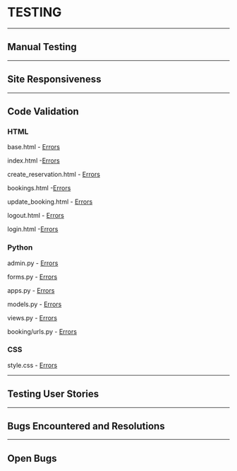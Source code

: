 # TESTING

---

## Manual Testing

---

## Site Responsiveness

---

## Code Validation

### HTML
base.html - [Errors](media/images/pp4_base.html_validation.png)

index.html -[Errors](media/images/pp4_index.html_validation.png)

create_reservation.html - [Errors](media/images/pp4_create_reservation.html_validation.png)

bookings.html -[Errors](media/images/pp4_bookings.html_validation.png)

update_booking.html - [Errors](media/images/pp4_update_reservation.html_validation.png)

logout.html - [Errors](media/images/pp4_logout.html_validation.png)

login.html -[Errors](media/images/pp4_login.html_validation.png)

### Python

admin.py - [Errors](media/images/pp4_admin.py_validation.png)

forms.py - [Errors](media/images/pp4_forms.py_validation.png)

apps.py - [Errors](media/images/pp4_apps.py_validator.png)

models.py - [Errors](media/images/pp4_model.py_validation.png)

views.py - [Errors](media/images/pp4_views.py_validation.png)

booking/urls.py - [Errors](media/images/pp4_urls.py_validation.png)

### CSS

style.css - [Errors](media/images/pp4_css_validation.png)

---

## Testing User Stories

---

## Bugs Encountered and Resolutions

---

## Open Bugs